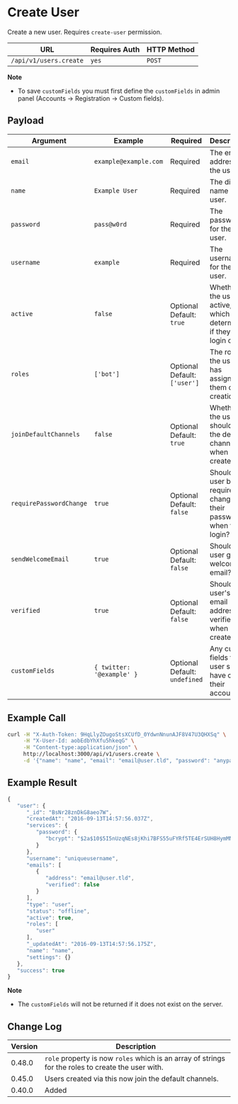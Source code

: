 # Create User

Create a new user. Requires `create-user` permission.

| URL                    | Requires Auth | HTTP Method |
| ---------------------- | ------------- | ----------- |
| `/api/v1/users.create` | `yes`         | `POST`      |

**Note**

* To save `customFields` you must first define the `customFields` in admin panel (Accounts -> Registration -> Custom fields).

## Payload

| Argument                | Example                   | Required                      | Description                                                            |
| ----------------------- | ------------------------- | ----------------------------- | ---------------------------------------------------------------------- |
| `email`                 | `example@example.com`     | Required                      | The email address for the user.                                        |
| `name`                  | `Example User`            | Required                      | The display name of the user.                                          |
| `password`              | `pass@w0rd`               | Required                      | The password for the user.                                             |
| `username`              | `example`                 | Required                      | The username for the user.                                             |
| `active`                | `false`                   | Optional Default: `true`      | Whether the user is active, which determines if they can login or not. |
| `roles`                 | `['bot']`                 | Optional Default: `['user']`  | The roles the user has assigned to them on creation.                   |
| `joinDefaultChannels`   | `false`                   | Optional Default: `true`      | Whether the user should join the default channels when created.        |
| `requirePasswordChange` | `true`                    | Optional Default: `false`     | Should the user be required to change their password when they login?  |
| `sendWelcomeEmail`      | `true`                    | Optional Default: `false`     | Should the user get a welcome email?                                   |
| `verified`              | `true`                    | Optional Default: `false`     | Should the user's email address be verified when created?              |
| `customFields`          | `{ twitter: '@example' }` | Optional Default: `undefined` | Any custom fields the user should have on their account.               |

## Example Call

```bash
curl -H "X-Auth-Token: 9HqLlyZOugoStsXCUfD_0YdwnNnunAJF8V47U3QHXSq" \
     -H "X-User-Id: aobEdbYhXfu5hkeqG" \
     -H "Content-type:application/json" \
     http://localhost:3000/api/v1/users.create \
     -d '{"name": "name", "email": "email@user.tld", "password": "anypassyouwant", "username": "uniqueusername"}'
```

## Example Result

```javascript
{
   "user": {
      "_id": "BsNr28znDkG8aeo7W",
      "createdAt": "2016-09-13T14:57:56.037Z",
      "services": {
         "password": {
            "bcrypt": "$2a$10$5I5nUzqNEs8jKhi7BFS55uFYRf5TE4ErSUH8HymMNAbpMAvsOcl2C"
         }
      },
      "username": "uniqueusername",
      "emails": [
         {
            "address": "email@user.tld",
            "verified": false
         }
      ],
      "type": "user",
      "status": "offline",
      "active": true,
      "roles": [
         "user"
      ],
      "_updatedAt": "2016-09-13T14:57:56.175Z",
      "name": "name",
      "settings": {}
   },
   "success": true
}
```

**Note**

* The `customFields` will not be returned if it does not exist on the server.

## Change Log

| Version | Description                                                                                        |
| ------- | -------------------------------------------------------------------------------------------------- |
| 0.48.0  | `role` property is now `roles` which is an array of strings for the roles to create the user with. |
| 0.45.0  | Users created via this now join the default channels.                                              |
| 0.40.0  | Added                                                                                              |
